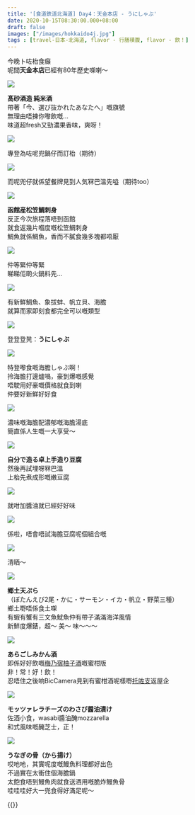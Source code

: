 ```yaml
---
title: '[食道鉄道北海道] Day4：天金本店 - うにしゃぶ'
date: 2020-10-15T08:30:00.000+08:00
draft: false
images: ["/images/hokkaido4j.jpg"]
tags : [travel-日本-北海道, flavor - 行膳積腹, flavor - 飲！]
---
```


今晚卜咗枱食癲  
呢間**天金本店**已經有80年歷史㗎喇～  

![](/images/hokkaido4j1.jpg)

**髙砂酒造 純米酒**  
帶著「今、選び抜かれたあなたへ」嘅旗號  
無理由唔揀你嚟飲嘅...  
味道超fresh又勁濃果香味，爽呀！  

![](/images/hokkaido4j2.jpg)

專登為咗呢兜鍋仔而訂枱（期待）  

![](/images/hokkaido4j3.jpg)

而呢兜仔就係望餐牌見到人気冧巴溫先嗌（期待too）

![](/images/hokkaido4j4.jpg)

**函館産松笠鯛刺身**  
反正今次旅程落唔到函館  
就食返幾片嗰度嘅松笠鯛刺身  
鯛魚就係鯛魚，香而不膩食幾多塊都唔厭  

![](/images/hokkaido4j5.jpg)

仲等緊仲等緊  
睇睇佢啲火鍋料先...

![](/images/hokkaido4j6.jpg)

有新鮮鯛魚、象拔蚌、帆立貝、海膽  
就算而家即刻食都完全可以嘅類型  

![](/images/hokkaido4j7.jpg)

登登登凳：**うにしゃぶ**  

![](/images/hokkaido4j.jpg)

特登嚟食嘅海膽しゃぶ啊！  
拎海膽打邊爐喎，豪到爆嘅感覺  
唔駛用好豪嘅價格就食到喇  
仲要好新鮮好好食  

![](/images/hokkaido4j8.jpg)

濃味嘅海膽配濃郁嘅海膽湯底  
簡直係人生嘅一大享受～  

![](/images/hokkaido4j9.jpg)

**自分で造る卓上手造り豆腐**  
然後再試埋呀冧巴溫  
上枱先煮成形嘅嫩豆腐  

![](/images/hokkaido4j10.jpg)

就咁加醬油就已經好好味  

![](/images/hokkaido4j11.jpg)

係啦，唔會唔試海膽豆腐呢個組合嘅  

![](/images/hokkaido4j12.jpg)

清晒～  

![](/images/hokkaido4j13.jpg)

**郷土天ぷら**  
（ぼたんえび2尾・かに・サーモン・イカ・帆立・野菜三種）  
鄉土嘢唔係食土㗎  
有蝦有蟹有三文魚魷魚仲有帶子滿滿海洋風情  
新鮮度爆錶，超～ 美～ 味～～～  

![](/images/hokkaido4j14.jpg)

**あらごしみかん酒**  
即係好好飲嘅[梅乃宿柚子酒](https://hidie.net/umenoyadoyuzu/)嘅蜜柑版  
非！常！好！飲！  
忍唔住之後响BicCamera見到有蜜柑酒呢樣嘢[托咗支](https://hidie.net/asahara/)返屋企  

![](/images/hokkaido4j15.jpg)

**モッツァレラチーズのわさび醤油漬け**  
佐酒小食，wasabi醬油醃mozzarella  
和式風味嘅醃芝士，正！    

![](/images/hokkaido4j16.jpg)

**うなぎの骨（から揚け）**  
哎吔吔，其實呢度嘅鰻魚料理都好出色    
不過實在太衝住個海膽鍋  
太飽食唔到鰻魚肉就食送酒用嘅脆炸鰻魚骨  
哇哇哇好大一兜食得好滿足呢～  
  
  
  
  
{{<hokkaido>}}
